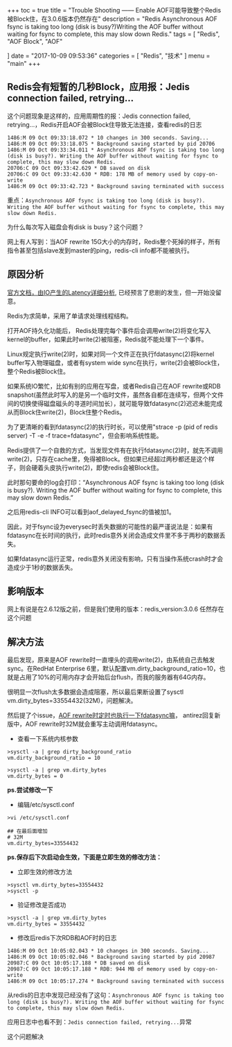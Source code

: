 +++
toc = true
title = "Trouble Shooting —— Enable AOF可能导致整个Redis被Block住，在3.0.6版本仍然存在"
description = "Redis Asynchronous AOF fsync is taking too long (disk is busy?)Writing the AOF buffer without waiting for fsync to complete, this may slow down Redis."
tags = [
    "Redis",
	"AOF Block",
	"AOF"

]
date = "2017-10-09 09:53:36"
categories = [
    "Redis",
    "技术"
]
menu = "main"
+++

## Redis会有短暂的几秒Block，应用报：Jedis connection failed, retrying...

这个问题现象是这样的，应用周期性的报：Jedis connection failed, retrying...，Redis开启AOF会被Block住导致无法连接，查看redis的日志

```
1486:M 09 Oct 09:33:18.072 * 10 changes in 300 seconds. Saving...
1486:M 09 Oct 09:33:18.075 * Background saving started by pid 20706
1486:M 09 Oct 09:33:34.011 * Asynchronous AOF fsync is taking too long (disk is busy?). Writing the AOF buffer without waiting for fsync to complete, this may slow down Redis.
20706:C 09 Oct 09:33:42.629 * DB saved on disk
20706:C 09 Oct 09:33:42.630 * RDB: 178 MB of memory used by copy-on-write
1486:M 09 Oct 09:33:42.723 * Background saving terminated with success
```

重点：`Asynchronous AOF fsync is taking too long (disk is busy?). Writing the AOF buffer without waiting for fsync to complete, this may slow down Redis.`

为什么每次写入磁盘会有disk is busy？这个问题？

网上有人写到：当AOF rewrite 15G大小的内存时，Redis整个死掉的样子，所有指令甚至包括slave发到master的ping，redis-cli info都不能被执行。

## 原因分析

[官方文档，由IO产生的Latency详细分析](http://www.redis.io/topics/latency), 已经预言了悲剧的发生，但一开始没留意。

Redis为求简单，采用了单请求处理线程结构。

打开AOF持久化功能后， Redis处理完每个事件后会调用write(2)将变化写入kernel的buffer，如果此时write(2)被阻塞，Redis就不能处理下一个事件。

Linux规定执行write(2)时，如果对同一个文件正在执行fdatasync(2)将kernel buffer写入物理磁盘，或者有system wide sync在执行，write(2)会被Block住，整个Redis被Block住。

如果系统IO繁忙，比如有别的应用在写盘，或者Redis自己在AOF rewrite或RDB snapshot(虽然此时写入的是另一个临时文件，虽然各自都在连续写，但两个文件间的切换使得磁盘磁头的寻道时间加长），就可能导致fdatasync(2)迟迟未能完成从而Block住write(2)，Block住整个Redis。

为了更清晰的看到fdatasync(2)的执行时长，可以使用"strace -p (pid of redis server) -T -e -f trace=fdatasync"，但会影响系统性能。

Redis提供了一个自救的方式，当发现文件有在执行fdatasync(2)时，就先不调用write(2)，只存在cache里，免得被Block。但如果已经超过两秒都还是这个样子，则会硬着头皮执行write(2)，即使redis会被Block住。

此时那句要命的log会打印：“Asynchronous AOF fsync is taking too long (disk is busy?). Writing the AOF buffer without waiting for fsync to complete, this may slow down Redis.” 

之后用redis-cli INFO可以看到aof_delayed_fsync的值被加1。

因此，对于fsync设为everysec时丢失数据的可能性的最严谨说法是：如果有fdatasync在长时间的执行，此时redis意外关闭会造成文件里不多于两秒的数据丢失。

如果fdatasync运行正常，redis意外关闭没有影响，只有当操作系统crash时才会造成少于1秒的数据丢失。

## 影响版本

网上有说是在2.6.12版之前，但是我们使用的版本：redis_version:3.0.6 任然存在这个问题

## 解决方法

最后发现，原来是AOF rewrite时一直埋头的调用write(2)，由系统自己去触发sync。在RedHat Enterprise 6里，默认配置vm.dirty_background_ratio=10，也就是占用了10%的可用内存才会开始后台flush，而我的服务器有64G内存。

很明显一次flush太多数据会造成阻塞，所以最后果断设置了sysctl vm.dirty_bytes=33554432(32M)，问题解决。

然后提了个issue，[AOF rewrite时定时也执行一下fdatasync嘛](https://github.com/antirez/redis/issues/1019)， antirez回复新版中，AOF rewrite时32M就会重写主动调用fdatasync。


* 查看一下系统内核参数

```
>sysctl -a | grep dirty_background_ratio
vm.dirty_background_ratio = 10

>sysctl -a | grep vm.dirty_bytes
vm.dirty_bytes = 0
```

**ps.尝试修改一下**


* 编辑/etc/sysctl.conf

```
>vi /etc/sysctl.conf

## 在最后面增加
# 32M
vm.dirty_bytes=33554432

```

**ps.保存后下次启动会生效，下面是立即生效的修改方法：**

* 立即生效的修改方法

```
>sysctl vm.dirty_bytes=33554432
>sysctl -p
```

* 验证修改是否成功

```
>sysctl -a | grep vm.dirty_bytes
vm.dirty_bytes = 33554432
```

* 修改后redis下次RDB和AOF时的日志

```
1486:M 09 Oct 10:05:02.043 * 10 changes in 300 seconds. Saving...
1486:M 09 Oct 10:05:02.046 * Background saving started by pid 20987
20987:C 09 Oct 10:05:17.188 * DB saved on disk
20987:C 09 Oct 10:05:17.188 * RDB: 944 MB of memory used by copy-on-write
1486:M 09 Oct 10:05:17.274 * Background saving terminated with success
```

从redis的日志中发现已经没有了这句：`Asynchronous AOF fsync is taking too long (disk is busy?). Writing the AOF buffer without waiting for fsync to complete, this may slow down Redis.`

应用日志中也看不到：`Jedis connection failed, retrying...`异常

这个问题解决










